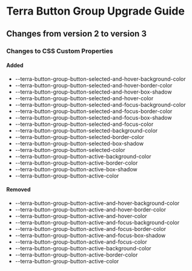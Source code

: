 # Terra Button Group Upgrade Guide

## Changes from version 2 to version 3

### Changes to CSS Custom Properties

#### Added
* --terra-button-group-button-selected-and-hover-background-color
* --terra-button-group-button-selected-and-hover-border-color
* --terra-button-group-button-selected-and-hover-box-shadow
* --terra-button-group-button-selected-and-hover-color
* --terra-button-group-button-selected-and-focus-background-color
* --terra-button-group-button-selected-and-focus-border-color
* --terra-button-group-button-selected-and-focus-box-shadow
* --terra-button-group-button-selected-and-focus-color
* --terra-button-group-button-selected-background-color
* --terra-button-group-button-selected-border-color
* --terra-button-group-button-selected-box-shadow
* --terra-button-group-button-selected-color
* --terra-button-group-button-active-background-color
* --terra-button-group-button-active-border-color
* --terra-button-group-button-active-box-shadow
* --terra-button-group-button-active-color

#### Removed
* --terra-button-group-button-active-and-hover-background-color
* --terra-button-group-button-active-and-hover-border-color
* --terra-button-group-button-active-and-hover-color
* --terra-button-group-button-active-and-focus-background-color
* --terra-button-group-button-active-and-focus-border-color
* --terra-button-group-button-active-and-focus-box-shadow
* --terra-button-group-button-active-and-focus-color
* --terra-button-group-button-active-background-color
* --terra-button-group-button-active-border-color
* --terra-button-group-button-active-color
